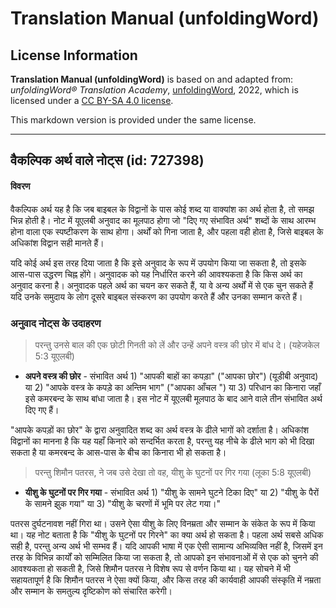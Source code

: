 # Translation Manual (unfoldingWord)

## License Information

**Translation Manual (unfoldingWord)** is based on and adapted from: _unfoldingWord® Translation Academy_, [unfoldingWord](https://unfoldingword.org/utw), 2022, which is licensed under a [CC BY-SA 4.0 license](https://creativecommons.org/licenses/by-sa/4.0/legalcode.en).

This markdown version is provided under the same license.



--------------------------------

## वैकल्पिक अर्थ वाले नोट्स (id: 727398)

#### विवरण

वैकल्पिक अर्थ यह है कि जब बाइबल के विद्वानों के पास कोई शब्द या वाक्यांश का अर्थ होता है, तो समझ भिन्न होती है। नोट में यूएलबी अनुवाद का मूलपाठ होगा जो "दिए गए संभावित अर्थ" शब्दों के साथ आरम्भ होना वाला एक स्पष्टीकरण के साथ होगा। अर्थों को गिना जाता है, और पहला वही होता है, जिसे बाइबल के अधिकांश विद्वान सही मानते हैं।

यदि कोई अर्थ इस तरह दिया जाता है कि इसे अनुवाद के रूप में उपयोग किया जा सकता है, तो इसके आस\-पास उद्धरण चिह्न होंगे। अनुवादक को यह निर्धारित करने की आवश्यकता है कि किस अर्थ का अनुवाद करना है। अनुवादक पहले अर्थ का चयन कर सकते हैं, या वे अन्य अर्थों में से एक चुन सकते हैं यदि उनके समुदाय के लोग दूसरे बाइबल संस्करण का उपयोग करते हैं और उनका सम्मान करते हैं।

### अनुवाद नोट्स के उदाहरण

> परन्तु उनसे बाल की एक छोटी गिनती को लें और उन्हें अपने वस्त्र की छोर में बांध दे। (यहेजकेल 5:3 यूएलबी)

* **अपने वस्त्र की छोर** \- संभावित अर्थ 1\) "आपकी बाहों का कपड़ा" ("आपका छोर") (यूडीबी अनुवाद) या 2\) "आपके वस्त्र के कपड़े का अन्तिम भाग" ("आपका आँचल ") या 3\) परिधान का किनारा जहाँ इसे कमरबन्द के साथ बांधा जाता है। इस नोट में यूएलबी मूलपाठ के बाद आने वाले तीन संभावित अर्थ दिए गए हैं।

"आपके कपड़ों का छोर" के द्वारा अनुवादित शब्द का अर्थ वस्त्र के ढीले भागों को दर्शाता है। अधिकांश विद्वानों का मानना ​​है कि यह यहाँ किनारे को सन्दर्भित करता है, परन्तु यह नीचे के ढीले भाग को भी दिखा सकता है या कमरबन्द के आस\-पास के बीच का किनारा भी हो सकता है।

> परन्तु शिमौन पतरस, ने जब उसे देखा तो वह, यीशु के घुटनों पर गिर गया (लूका 5:8 यूएलबी)

* **यीशु के घुटनों पर गिर गया** \- संभावित अर्थ 1\) "यीशु के सामने घुटने टिका दिए" या 2\) "यीशु के पैरों के सामने झुक गया" या 3\) "यीशु के चरणों में भूमि पर लेट गया।"

पतरस दुर्घटनावश नहीं गिरा था। उसने ऐसा यीशु के लिए विनम्रता और सम्मान के संकेत के रूप में किया था। यह नोट बताता है कि "यीशु के घुटनों पर गिरने" का क्या अर्थ हो सकता है। पहला अर्थ सबसे अधिक सही है, परन्तु अन्य अर्थ भी सम्भव हैं। यदि आपकी भाषा में एक ऐसी सामान्य अभिव्यक्ति नहीं है, जिसमें इन तरह के विभिन्न कार्यों को सम्मिलित किया जा सकता है, तो आपको इन संभावनाओं में से एक को चुनने की आवश्यकता हो सकती है, जिसे शिमौन पतरस ने विशेष रूप से वर्णन किया था। यह सोचने में भी सहायतापूर्ण है कि शिमौन पतरस ने ऐसा क्यों किया, और किस तरह की कार्यवाही आपकी संस्कृति में नम्रता और सम्मान के समतुल्य दृष्टिकोण को संचारित करेगी।


